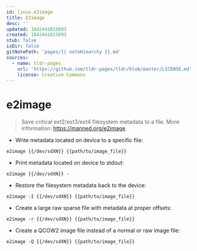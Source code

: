 ```yaml
---
id: linux.e2image
title: E2image
desc: ''
updated: 1642441815093
created: 1642441815093
stub: false
isDir: false
gitNotePath: 'pages/{{ noteHiearchy }}.md'
sources:
  - name: tldr-pages
    url: 'https://github.com/tldr-pages/tldr/blob/master/LICENSE.md'
    license: Creative Commons
---
```

# e2image

> Save critical ext2/ext3/ext4 filesystem metadata to a file.
> More information: <https://manned.org/e2image>.

- Write metadata located on device to a specific file:

`e2image {{/dev/sdXN}} {{path/to/image_file}}`

- Print metadata located on device to stdout:

`e2image {{/dev/sdXN}} -`

- Restore the filesystem metadata back to the device:

`e2image -I {{/dev/sdXN}} {{path/to/image_file}}`

- Create a large raw sparse file with metadata at proper offsets:

`e2image -r {{/dev/sdXN}} {{path/to/image_file}}`

- Create a QCOW2 image file instead of a normal or raw image file:

`e2image -Q {{/dev/sdXN}} {{path/to/image_file}}`

